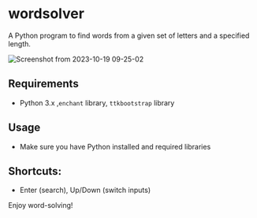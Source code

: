 # wordsolver

A Python program to find words from a given set of letters and a specified length.

![Screenshot from 2023-10-19 09-25-02](https://github.com/mayur533/wordsolver/assets/115003542/29ab39ea-94fd-461e-9670-9393cfa9ec01)


## Requirements 
- Python 3.x ,`enchant` library, `ttkbootstrap` library
  
## Usage 
- Make sure you have Python installed and required libraries
  
## Shortcuts: 
- Enter (search), Up/Down (switch inputs)  

Enjoy word-solving!
